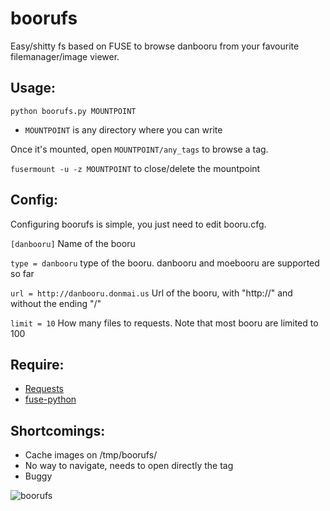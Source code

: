 boorufs
=======

Easy/shitty fs based on FUSE to browse danbooru from your favourite filemanager/image viewer.

## Usage:

`python boorufs.py MOUNTPOINT`

- `MOUNTPOINT` is any directory where you can write

Once it's mounted, open `MOUNTPOINT/any_tags` to browse a tag.

`fusermount -u -z MOUNTPOINT` to close/delete the mountpoint

## Config:
Configuring boorufs is simple, you just need to edit booru.cfg.

`[danbooru]` Name of the booru

`type = danbooru` type of the booru. danbooru and moebooru are supported so far

`url = http://danbooru.donmai.us` Url of the booru, with "http://" and without the ending "/"

`limit = 10` How many files to requests. Note that most booru are limited to 100

## Require:
- [Requests](http://docs.python-requests.org/en/latest/)
- [fuse-python](https://pypi.python.org/pypi/fuse-python)

## Shortcomings:
- Cache images on /tmp/boorufs/
- No way to navigate, needs to open directly the tag 
- Buggy

![boorufs](https://raw.github.com/Spittie/boorufs/master/boorufs.gif)